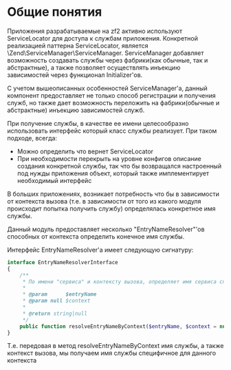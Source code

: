 # Общие понятия

Приложения разрабатываемые на zf2 активно используют ServiceLocator для доступа к службам приложения. Конкретной реализацией
паттерна ServiceLocator, является \Zend\ServiceManager\ServiceManager. ServiceManager добавляет возможность создавать
службы через фабрики(как обычные, так и абстрактные), а также позволяет осуществлять инъекцию зависимостей через функционал Initializer'ов.

С учетом вышеописанных особенностей ServiceManager'a, данный компонент предоставляет не только способ регистрации и
получения служб, но также дает возможность переложить на фабрики(обычные и абстрактные) инъекцию зависимостей служб.

При получение службы, в качестве ее имени целесообразно использовать интерфейс который класс службы реализует. При таком
подходе, всегда:

- Можно определить что вернет ServiceLocator
- При необходимости перекрыть на уровне конфигов описание создания конкретной службы, так что бы возвращался настроенный
 под нужды приложения объект, который также имплементирует необходимый интерфейс
 
В больших приложениях, возникает потребность что бы в зависимости от контекста вызова (т.е. в зависимости от того из какого
модуля происходит попытка получить службу) определялась конкретное имя службы.

Данный модуль предоставляет несколько "EntryNameResolver"'ов способных от контекста определить конечное имя службы.

Интерфейс EntryNameResolver'a имеет следующую сигнатуру:

```php
interface EntryNameResolverInterface
{
    /**
     * По имени "сервиса" и контексту вызова, определяет имя сервиса специфичное для данного контекста
     *
     * @param      $entryName
     * @param null $context
     *
     * @return string|null
     */
    public function resolveEntryNameByContext($entryName, $context = null);
}

```

Т.е. передовая в метод resolveEntryNameByContext имя службы, а также контекст вызова, мы получаем имя службы специфичное
для данного контекста


